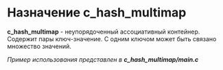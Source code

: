 ﻿# Назначение c_hash_multimap
**c_hash_multimap** - неупорядоченный ассоциативный контейнер. Содержит пары ключ-значение. С одним ключом может быть связано множество значений.

*Пример использования представлен в* ***c_hash_multimap/main.c***
